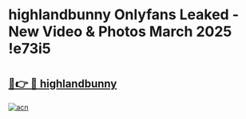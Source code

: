 # highlandbunny Onlyfans Leaked - New Video & Photos March 2025 !e73i5

# <h2><a href="https://89b9cx.iuczelnia.edu.pl?title=highlandbunny&ref=e73i5">🔗👉 🔴 highlandbunny</a></h2>

[![acn](https://github.com/user-attachments/assets/0f9c940e-d8b0-45ae-aac7-cd30a18b3e1c)](https://89b9cx.iuczelnia.edu.pl?title=highlandbunny&ref=e73i5)


